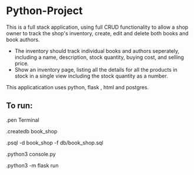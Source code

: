 # Python-Project

This is a full stack application, using full CRUD functionality to allow a shop owner to track the shop's inventory, create, edit and delete both books and book authors. 
* The inventory should track individual books and authors seperately, including a name, description, stock quantity, buying cost, and selling price.
* Show an inventory page, listing all the details for all the products in stock in a single view including the stock quantity as a number.

This applicatication uses python, flask , html and postgres. 

<h2>To run:</h2>


  <p>.pen Terminal </p>
  <p>.createdb book_shop </p>
  <p>.psql -d book_shop -f db/book_shop.sql </p>
  <p>.python3 console.py </p>
  <p>.python3 -m flask run </P



